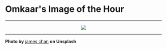 # Omkaar's Image of the Hour

---

<div align="center">

<a href="https://unsplash.com/photos/motorcycle-passes-a-red-traffic-light-at-night-LxI0fL3DVk4">
  <img src="https://images.unsplash.com/photo-1750658659691-1f7b2bd37337?crop=entropy&cs=tinysrgb&fit=max&fm=jpg&ixid=M3w3NjA2Nzh8MHwxfHJhbmRvbXx8fHx8fHx8fDE3NTIwMzAwMDB8&ixlib=rb-4.1.0&q=80&w=1080" style="max-width:100%; height:auto;">
</a>



</div>

---

**Photo by** [james chan](https://unsplash.com/@jvmesc_) **on Unsplash**
